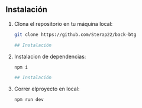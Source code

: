 ## Instalación

1. Clona el repositorio en tu máquina local:

   ```bash
   git clone https://github.com/Sterap22/back-btg

   ## Instalación

2. Instalacion de dependencias:

   ```bash
   npm i

   ## Instalación

3. Correr elproyecto en local:

   ```bash
   npm run dev